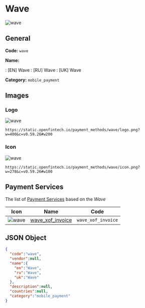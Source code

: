 
# Wave 
![wave](https://static.openfintech.io/payment_methods/wave/logo.png?w=400&c=v0.59.26#w200)  

## General 
**Code:** `wave` 
 
**Name:** 
 
:	[EN] Wave 
:	[RU] Wave 
:	[UK] Wave 
 
**Category:** `mobile_payment` 
 

## Images 

### Logo 
![wave](https://static.openfintech.io/payment_methods/wave/logo.png?w=400&c=v0.59.26#w200)  

```
https://static.openfintech.io/payment_methods/wave/logo.png?w=400&c=v0.59.26#w200
```  

### Icon 
![wave](https://static.openfintech.io/payment_methods/wave/icon.png?w=278&c=v0.59.26#w100)  

```
https://static.openfintech.io/payment_methods/wave/icon.png?w=278&c=v0.59.26#w100
```  

## Payment Services 
 
The list of [Payment Services](/payment-services/) based on the _Wave_ 

|Icon|Name|Code| 
|:---:|:---:|:---:| 
|![wave](https://static.openfintech.io/payment_methods/wave/icon.png?w=278&c=v0.59.26#w100) |[wave_xof_invoice](/payment-services/wave_xof_invoice/)|`wave_xof_invoice`| 
 

## JSON Object 

```json
{
  "code":"wave",
  "vendor":null,
  "name":{
    "en":"Wave",
    "ru":"Wave",
    "uk":"Wave"
  },
  "description":null,
  "countries":null,
  "category":"mobile_payment"
}
```  
